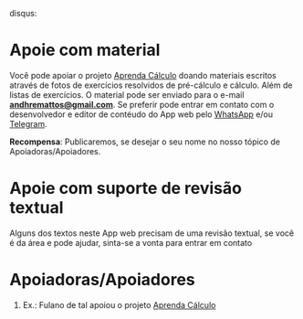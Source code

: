 disqus:

# Apoie com material 

Você pode apoiar o projeto [Aprenda Cálculo](https://www.2dados.com/aprendacalculo) doando materiais escritos através de fotos de exercícios resolvidos de pré-cálculo e cálculo. Além de listas de exercícios. 
O material pode ser enviado para o e-mail **andhremattos@gmail.com**. Se preferir pode entrar em contato com o desenvolvedor e editor de contéudo do App web pelo [WhatsApp](https://api.whatsapp.com/send?1=pt_BR&phone=5575991940520) e/ou [Telegram](https://t.me/dhematos).

**Recompensa**: Publicaremos, se desejar o seu nome no nosso tópico de Apoiadoras/Apoiadores.

# Apoie com suporte de revisão textual 

Alguns dos textos neste App web precisam de uma revisão textual, se você é da área e pode ajudar, sinta-se a vonta para entrar em contato 


# Apoiadoras/Apoiadores

1. Ex.: Fulano de tal apoiou o projeto [Aprenda Cálculo](https://www.2dados.com/aprendacalculo)

